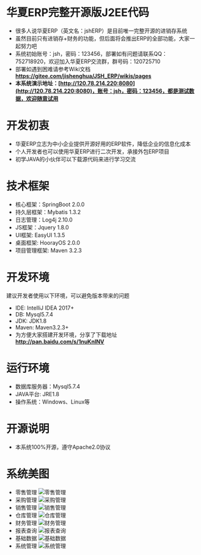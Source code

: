 # 华夏ERP完整开源版J2EE代码
* 很多人说华夏ERP（英文名：jshERP）是目前唯一完整开源的进销存系统
* 虽然目前只有进销存+财务的功能，但后面将会推出ERP的全部功能，大家一起努力吧
* 系统初始账号：jsh，密码：123456，部署如有问题请联系QQ：752718920，欢迎加入华夏ERP交流群，群号码：120725710
* 部署如遇到困难请参考Wiki文档  **https://gitee.com/jishenghua/JSH_ERP/wikis/pages** 
* **本系统演示地址：[http://120.78.214.220:8080](http://120.78.214.220:8080)，账号：jsh，密码：123456，都是测试数据，欢迎随意试用** 

# 开发初衷
* 华夏ERP立志为中小企业提供开源好用的ERP软件，降低企业的信息化成本
* 个人开发者也可以使用华夏ERP进行二次开发，承接外包ERP项目
* 初学JAVA的小伙伴可以下载源代码来进行学习交流

# 技术框架
* 核心框架：SpringBoot 2.0.0
* 持久层框架：Mybatis 1.3.2
* 日志管理：Log4j 2.10.0
* JS框架：Jquery 1.8.0
* UI框架: EasyUI 1.3.5
* 桌面框架: HoorayOS 2.0.0
* 项目管理框架: Maven 3.2.3

# 开发环境
建议开发者使用以下环境，可以避免版本带来的问题
* IDE: IntelliJ IDEA 2017+
* DB: Mysql5.7.4
* JDK: JDK1.8
* Maven: Maven3.2.3+
* 为方便大家搭建开发环境，分享了下载地址  **http://pan.baidu.com/s/1nuKnlNV** 

# 运行环境
* 数据库服务器：Mysql5.7.4
* JAVA平台: JRE1.8
* 操作系统：Windows、Linux等

# 开源说明
* 本系统100%开源，遵守Apache2.0协议

# 系统美图
* 零售管理
![零售管理](https://gitee.com/uploads/images/2018/0301/235206_aa0cf6bd_852955.jpeg "11.jpg")
* 采购管理
![采购管理](https://gitee.com/uploads/images/2018/0301/235233_a6526c30_852955.jpeg "22.jpg")
* 销售管理
![销售管理](https://gitee.com/uploads/images/2018/0301/235249_ffe09285_852955.jpeg "33.jpg")
* 仓库管理
![仓库管理](https://gitee.com/uploads/images/2018/0301/235310_2cb07810_852955.jpeg "44.jpg")
* 财务管理
![财务管理](https://gitee.com/uploads/images/2018/0301/235322_9e0a893c_852955.jpeg "55.jpg")
* 报表查询
![报表查询](https://gitee.com/uploads/images/2018/0301/235348_a800117c_852955.jpeg "66.jpg")
* 基础数据
![基础数据](https://gitee.com/uploads/images/2018/0301/235401_db9f4fd8_852955.jpeg "77.jpg")
* 系统管理
![系统管理](https://gitee.com/uploads/images/2018/0301/235414_e0c21b9a_852955.jpeg "88.jpg")